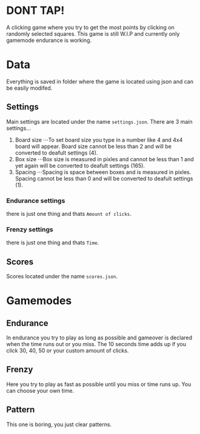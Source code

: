 # DONT TAP!
A clicking game where you try to get the most points by clicking on randomly selected squares.
This game is still W.I.P and currently only gamemode endurance is working.
# Data
Everything is saved in folder where the game is located using json and can be easily modifed.
## Settings
Main settings are located under the name `settings.json`.
There are 3 main settings...
1. Board size
⋅⋅⋅To set board size you type in a number like 4 and 4x4 board will appear. Board size cannot be less than 2 and will be converted to deafult settings (4).
2. Box size
⋅⋅⋅Box size is measured in pixles and cannot be less than 1 and yet again will be converted to deafult settings (165).
3. Spacing
⋅⋅⋅Spacing is space between boxes and is measured in pixles. Spacing cannot be less than 0 and will be converted to deafult settings (1).
### Endurance settings
there is just one thing and thats `Amount of clicks`.
### Frenzy settings
there is just one thing and thats `Time`.
## Scores
Scores located under the name `scores.json`.
# Gamemodes
## Endurance
In endurance you try to play as long as possible and gameover is declared when the time runs out or you miss. The 10 seconds time adds up if you click 30, 40, 50 or your custom amount of clicks.
## Frenzy
Here you try to play as fast as possible until you miss or time runs up. You can choose your own time.
## Pattern
This one is boring, you just clear patterns.
